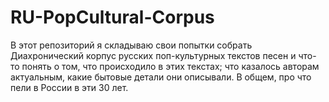 # RU-PopCultural-Corpus
В этот репозиторий я складываю свои попытки собрать Диахронический корпус русских поп-культурных текстов песен и что-то понять о том, что происходило в этих текстах; что казалось авторам актуальным, какие бытовые детали они описывали. В общем, про что пели в России в эти 30 лет.
